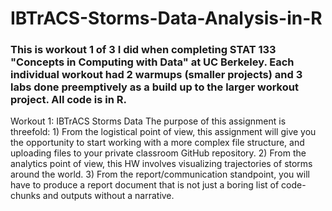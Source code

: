 # IBTrACS-Storms-Data-Analysis-in-R

### This is workout 1 of 3 I did when completing STAT 133 "Concepts in Computing with Data" at UC Berkeley. Each individual workout had 2 warmups (smaller projects) and 3 labs done preemptively as a build up to the larger workout project. All code is in R.

Workout 1: IBTrACS Storms Data  The purpose of this assignment is threefold: 1) From the logistical point of view, this assignment will give you the opportunity to start working with a more complex file structure, and uploading files to your private classroom GitHub repository. 2) From the analytics point of view, this HW involves visualizing trajectories of storms around the world. 3) From the report/communication standpoint, you will have to produce a report document that is not just a boring list of code-chunks and outputs without a narrative.
